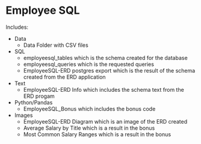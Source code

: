 # Employee SQL

Includes:

- Data
  - Data Folder with CSV files
- SQL
  - employeesql_tables which is the schema created for the database
  - employeesql_queries which is the requested queries
  - EmployeeSQL-ERD postgres export which is the result of the schema created from the ERD application
- Text
  - EmployeeSQL-ERD Info which includes the schema text from the ERD progam
- Python/Pandas
  - EmployeeSQL_Bonus which includes the bonus code
- Images
  - EmployeeSQL-ERD Diagram which is an image of the ERD created
  - Average Salary by Title which is a result in the bonus
  - Most Common Salary Ranges which is a result in the bonus